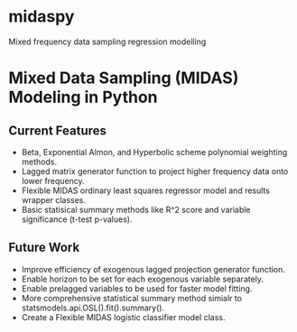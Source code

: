 # midaspy
 Mixed frequency data sampling regression modelling
# Mixed Data Sampling (MIDAS) Modeling in Python

## Current Features
- Beta, Exponential Almon, and Hyperbolic scheme polynomial weighting methods.
- Lagged matrix generator function to project higher frequency data onto lower frequency.
- Flexible MIDAS ordinary least squares regressor model and results wrapper classes.
- Basic statisical summary methods like R^2 score and variable significance (t-test p-values).

## Future Work
- Improve efficiency of exogenous lagged projection generator function.
- Enable horizon to be set for each exogenous variable separately.
- Enable prelagged variables to be used for faster model fitting.
- More comprehensive statistical summary method simialr to statsmodels.api.OSL().fit().summary().
- Create a Flexible MIDAS logistic classifier model class.